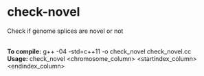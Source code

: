 # check-novel
Check if genome splices are novel or not<br><br>

<b>To compile:</b> g++ -04 -std=c++11 -o check_novel check_novel.cc <br>
<b>Usage:</b> check_novel \<chromosome_column\> \<startindex_column\> \<endindex_column\> <br>
